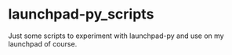 # launchpad-py_scripts
Just some scripts to experiment with launchpad-py and use on my launchpad of course.
